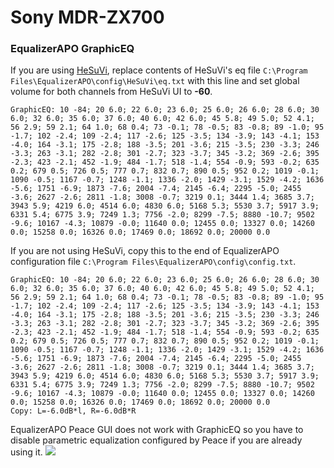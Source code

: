# Sony MDR-ZX700
### EqualizerAPO GraphicEQ
If you are using [HeSuVi](https://sourceforge.net/projects/hesuvi/), replace contents of HeSuVi's eq file `C:\Program Files\EqualizerAPO\config\HeSuVi\eq.txt` with this line and set global volume for both channels from HeSuVi UI to **-60**.
```
GraphicEQ: 10 -84; 20 6.0; 22 6.0; 23 6.0; 25 6.0; 26 6.0; 28 6.0; 30 6.0; 32 6.0; 35 6.0; 37 6.0; 40 6.0; 42 6.0; 45 5.8; 49 5.0; 52 4.1; 56 2.9; 59 2.1; 64 1.0; 68 0.4; 73 -0.1; 78 -0.5; 83 -0.8; 89 -1.0; 95 -1.7; 102 -2.4; 109 -2.4; 117 -2.6; 125 -3.5; 134 -3.9; 143 -4.1; 153 -4.0; 164 -3.1; 175 -2.8; 188 -3.5; 201 -3.6; 215 -3.5; 230 -3.3; 246 -3.3; 263 -3.1; 282 -2.8; 301 -2.7; 323 -3.7; 345 -3.2; 369 -2.6; 395 -2.3; 423 -2.1; 452 -1.9; 484 -1.7; 518 -1.4; 554 -0.9; 593 -0.2; 635 0.2; 679 0.5; 726 0.5; 777 0.7; 832 0.7; 890 0.5; 952 0.2; 1019 -0.1; 1090 -0.5; 1167 -0.7; 1248 -1.1; 1336 -2.0; 1429 -3.1; 1529 -4.2; 1636 -5.6; 1751 -6.9; 1873 -7.6; 2004 -7.4; 2145 -6.4; 2295 -5.0; 2455 -3.6; 2627 -2.6; 2811 -1.8; 3008 -0.7; 3219 0.1; 3444 1.4; 3685 3.7; 3943 5.9; 4219 6.0; 4514 6.0; 4830 6.0; 5168 5.3; 5530 3.7; 5917 3.9; 6331 5.4; 6775 3.9; 7249 1.3; 7756 -2.0; 8299 -7.5; 8880 -10.7; 9502 -9.6; 10167 -4.3; 10879 -0.0; 11640 0.0; 12455 0.0; 13327 0.0; 14260 0.0; 15258 0.0; 16326 0.0; 17469 0.0; 18692 0.0; 20000 0.0
```
If you are not using HeSuVi, copy this to the end of EqualizerAPO configuration file `C:\Program Files\EqualizerAPO\config\config.txt`.
```
GraphicEQ: 10 -84; 20 6.0; 22 6.0; 23 6.0; 25 6.0; 26 6.0; 28 6.0; 30 6.0; 32 6.0; 35 6.0; 37 6.0; 40 6.0; 42 6.0; 45 5.8; 49 5.0; 52 4.1; 56 2.9; 59 2.1; 64 1.0; 68 0.4; 73 -0.1; 78 -0.5; 83 -0.8; 89 -1.0; 95 -1.7; 102 -2.4; 109 -2.4; 117 -2.6; 125 -3.5; 134 -3.9; 143 -4.1; 153 -4.0; 164 -3.1; 175 -2.8; 188 -3.5; 201 -3.6; 215 -3.5; 230 -3.3; 246 -3.3; 263 -3.1; 282 -2.8; 301 -2.7; 323 -3.7; 345 -3.2; 369 -2.6; 395 -2.3; 423 -2.1; 452 -1.9; 484 -1.7; 518 -1.4; 554 -0.9; 593 -0.2; 635 0.2; 679 0.5; 726 0.5; 777 0.7; 832 0.7; 890 0.5; 952 0.2; 1019 -0.1; 1090 -0.5; 1167 -0.7; 1248 -1.1; 1336 -2.0; 1429 -3.1; 1529 -4.2; 1636 -5.6; 1751 -6.9; 1873 -7.6; 2004 -7.4; 2145 -6.4; 2295 -5.0; 2455 -3.6; 2627 -2.6; 2811 -1.8; 3008 -0.7; 3219 0.1; 3444 1.4; 3685 3.7; 3943 5.9; 4219 6.0; 4514 6.0; 4830 6.0; 5168 5.3; 5530 3.7; 5917 3.9; 6331 5.4; 6775 3.9; 7249 1.3; 7756 -2.0; 8299 -7.5; 8880 -10.7; 9502 -9.6; 10167 -4.3; 10879 -0.0; 11640 0.0; 12455 0.0; 13327 0.0; 14260 0.0; 15258 0.0; 16326 0.0; 17469 0.0; 18692 0.0; 20000 0.0
Copy: L=-6.0dB*l, R=-6.0dB*R
```
EqualizerAPO Peace GUI does not work with GraphicEQ so you have to disable parametric equalization configured by Peace if you are already using it.
![](https://raw.githubusercontent.com/jaakkopasanen/AutoEq/master/results/SBAF-Serious/innerfidelity/onear/Sony%20MDR-ZX700/Sony%20MDR-ZX700.png)
